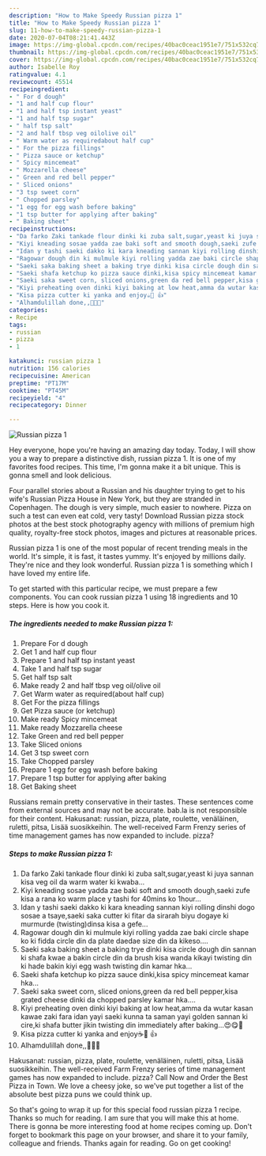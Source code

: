 ```yaml
---
description: "How to Make Speedy Russian pizza 1"
title: "How to Make Speedy Russian pizza 1"
slug: 11-how-to-make-speedy-russian-pizza-1
date: 2020-07-04T08:21:41.443Z
image: https://img-global.cpcdn.com/recipes/40bac0ceac1951e7/751x532cq70/russian-pizza-1-recipe-main-photo.jpg
thumbnail: https://img-global.cpcdn.com/recipes/40bac0ceac1951e7/751x532cq70/russian-pizza-1-recipe-main-photo.jpg
cover: https://img-global.cpcdn.com/recipes/40bac0ceac1951e7/751x532cq70/russian-pizza-1-recipe-main-photo.jpg
author: Isabelle Roy
ratingvalue: 4.1
reviewcount: 45514
recipeingredient:
- " For d dough"
- "1 and half cup flour"
- "1 and half tsp instant yeast"
- "1 and half tsp sugar"
- " half tsp salt"
- "2 and half tbsp veg oilolive oil"
- " Warm water as requiredabout half cup"
- " For the pizza fillings"
- " Pizza sauce or ketchup"
- " Spicy mincemeat"
- " Mozzarella cheese"
- " Green and red bell pepper"
- " Sliced onions"
- "3 tsp sweet corn"
- " Chopped parsley"
- "1 egg for egg wash before baking"
- "1 tsp butter for applying after baking"
- " Baking sheet"
recipeinstructions:
- "Da farko Zaki tankade flour dinki ki zuba salt,sugar,yeast ki juya sannan kisa veg oil da warm water ki kwaba..."
- "Kiyi kneading sosae yadda zae baki soft and smooth dough,saeki zufe kisa a rana ko warm place y tashi for 40mins ko 1hour..."
- "Idan y tashi saeki dakko ki kara kneading sannan kiyi rolling dinshi dogo sosae a tsaye,saeki saka cutter ki fitar da sirarah biyu dogaye ki murmurde (twisting)dinsa kisa a gefe..."
- "Ragowar dough din ki mulmule kiyi rolling yadda zae baki circle shape ko ki fidda circle din da plate daedae size din da kikeso...."
- "Saeki saka baking sheet a baking trye dinki kisa circle dough din sannan ki shafa kwae a bakin circle din da brush kisa wanda kikayi twisting din ki hade bakin kiyi egg wash twisting din kamar hka..."
- "Saeki shafa ketchup ko pizza sauce dinki,kisa spicy mincemeat kamar hka..."
- "Saeki saka sweet corn, sliced onions,green da red bell pepper,kisa grated cheese dinki da chopped parsley kamar hka...."
- "Kiyi preheating oven dinki kiyi baking at low heat,amma da wutar kasan kawae zaki fara idan yayi saeki kunna ta saman yayi golden sannan ki cire,ki shafa butter jikin twisting din immediately after baking...😍😋💞"
- "Kisa pizza cutter ki yanka and enjoy☕🍵 👍"
- "Alhamdulillah done,,💞🧡💞"
categories:
- Recipe
tags:
- russian
- pizza
- 1

katakunci: russian pizza 1 
nutrition: 156 calories
recipecuisine: American
preptime: "PT17M"
cooktime: "PT45M"
recipeyield: "4"
recipecategory: Dinner

---
```



![Russian pizza 1](https://img-global.cpcdn.com/recipes/40bac0ceac1951e7/751x532cq70/russian-pizza-1-recipe-main-photo.jpg)

Hey everyone, hope you're having an amazing day today. Today, I will show you a way to prepare a distinctive dish, russian pizza 1. It is one of my favorites food recipes. This time, I'm gonna make it a bit unique. This is gonna smell and look delicious.

Four parallel stories about a Russian and his daughter trying to get to his wife&#39;s Russian Pizza House in New York, but they are stranded in Copenhagen. The dough is very simple, much easier to nowhere. Pizza on such a test can even eat cold, very tasty! Download Russian pizza stock photos at the best stock photography agency with millions of premium high quality, royalty-free stock photos, images and pictures at reasonable prices.

Russian pizza 1 is one of the most popular of recent trending meals in the world. It's simple, it is fast, it tastes yummy. It's enjoyed by millions daily. They're nice and they look wonderful. Russian pizza 1 is something which I have loved my entire life.


To get started with this particular recipe, we must prepare a few components. You can cook russian pizza 1 using 18 ingredients and 10 steps. Here is how you cook it.

<!--inarticleads1-->

##### The ingredients needed to make Russian pizza 1:

1. Prepare  For d dough
1. Get 1 and half cup flour
1. Prepare 1 and half tsp instant yeast
1. Take 1 and half tsp sugar
1. Get  half tsp salt
1. Make ready 2 and half tbsp veg oil/olive oil
1. Get  Warm water as required(about half cup)
1. Get  For the pizza fillings
1. Get  Pizza sauce (or ketchup)
1. Make ready  Spicy mincemeat
1. Make ready  Mozzarella cheese
1. Take  Green and red bell pepper
1. Take  Sliced onions
1. Get 3 tsp sweet corn
1. Take  Chopped parsley
1. Prepare 1 egg for egg wash before baking
1. Prepare 1 tsp butter for applying after baking
1. Get  Baking sheet


Russians remain pretty conservative in their tastes. These sentences come from external sources and may not be accurate. bab.la is not responsible for their content. Hakusanat: russian, pizza, plate, roulette, venäläinen, ruletti, pitsa, Lisää suosikkeihin. The well-received Farm Frenzy series of time management games has now expanded to include. pizza? 

<!--inarticleads2-->

##### Steps to make Russian pizza 1:

1. Da farko Zaki tankade flour dinki ki zuba salt,sugar,yeast ki juya sannan kisa veg oil da warm water ki kwaba...
1. Kiyi kneading sosae yadda zae baki soft and smooth dough,saeki zufe kisa a rana ko warm place y tashi for 40mins ko 1hour...
1. Idan y tashi saeki dakko ki kara kneading sannan kiyi rolling dinshi dogo sosae a tsaye,saeki saka cutter ki fitar da sirarah biyu dogaye ki murmurde (twisting)dinsa kisa a gefe...
1. Ragowar dough din ki mulmule kiyi rolling yadda zae baki circle shape ko ki fidda circle din da plate daedae size din da kikeso....
1. Saeki saka baking sheet a baking trye dinki kisa circle dough din sannan ki shafa kwae a bakin circle din da brush kisa wanda kikayi twisting din ki hade bakin kiyi egg wash twisting din kamar hka...
1. Saeki shafa ketchup ko pizza sauce dinki,kisa spicy mincemeat kamar hka...
1. Saeki saka sweet corn, sliced onions,green da red bell pepper,kisa grated cheese dinki da chopped parsley kamar hka....
1. Kiyi preheating oven dinki kiyi baking at low heat,amma da wutar kasan kawae zaki fara idan yayi saeki kunna ta saman yayi golden sannan ki cire,ki shafa butter jikin twisting din immediately after baking...😍😋💞
1. Kisa pizza cutter ki yanka and enjoy☕🍵 👍
1. Alhamdulillah done,,💞🧡💞


Hakusanat: russian, pizza, plate, roulette, venäläinen, ruletti, pitsa, Lisää suosikkeihin. The well-received Farm Frenzy series of time management games has now expanded to include. pizza? Call Now and Order the Best Pizza in Town. We love a cheesy joke, so we&#39;ve put together a list of the absolute best pizza puns we could think up. 

So that's going to wrap it up for this special food russian pizza 1 recipe. Thanks so much for reading. I am sure that you will make this at home. There is gonna be more interesting food at home recipes coming up. Don't forget to bookmark this page on your browser, and share it to your family, colleague and friends. Thanks again for reading. Go on get cooking!
